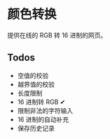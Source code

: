 # 颜色转换

提供在线的 RGB 转 16 进制的网页。

## Todos

- 空值的校验
- 越界值的校验
- 长度限制
- 16 进制转 RGB ✔
- 限制非法的字符输入
- 16 进制的自动补充
- 保存历史记录
